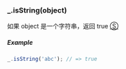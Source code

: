 ### _.isString(object)

如果 object 是一个字符串，返回 true [&#x24C8;](https://github.com/MuYunyun/diana/blob/master/src/common/lang/isType.ts "View in source")

##### Example
```js
_.isString('abc'); // => true
```